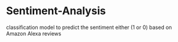 # Sentiment-Analysis
classification model to predict the sentiment either (1 or 0)
based on Amazon Alexa reviews
